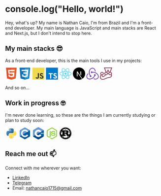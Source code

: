 # console.log("Hello, world!")

Hey, what's up? My name is Nathan Caio, I'm from Brazil and I'm a front-end developer. My main language is JavaScript and main stacks are React and Next.js, but I don't intend to stop here.

## My main stacks 😎
As a front-end developer, this is the main tools I use in my projects:

<div>
  <img src="https://github.com/devicons/devicon/blob/master/icons/html5/html5-original.svg" title="HTML" alt="HTML" width="40" />
  <img src="https://github.com/devicons/devicon/blob/master/icons/css3/css3-original.svg" title="CSS" alt="CSS" width="40" />
  <img src="https://github.com/devicons/devicon/blob/master/icons/javascript/javascript-original.svg" title="JavaScript" alt="JavaScript" width="40" />
  <img src="https://github.com/devicons/devicon/blob/master/icons/typescript/typescript-original.svg" title="TypeScript" alt="TypeScript" width="40" />
  <img src="https://github.com/devicons/devicon/blob/master/icons/react/react-original.svg" title="React" alt="React" width="40" />
  <img src="https://github.com/devicons/devicon/blob/master/icons/nextjs/nextjs-original.svg" title="Next.js" alt="Next.js" width="40" />
  <img src="https://github.com/devicons/devicon/blob/master/icons/redux/redux-original.svg" title="Redux" alt="Redux" width="40" />
  <img src="https://github.com/devicons/devicon/blob/master/icons/jest/jest-plain.svg" title="Jest" alt="Jest" width="40" />
</div>

And so on...

## Work in progress 🤓
I'm never done learning, so these are the things I am currently studying or plan to study soon:

<div>
  <img src="https://github.com/devicons/devicon/blob/master/icons/python/python-original.svg" title="Python" alt="Python" width="40" />
  <img src="https://github.com/devicons/devicon/blob/master/icons/c/c-original.svg" title="C" alt="C" width="40" />
  <img src="https://github.com/devicons/devicon/blob/master/icons/cplusplus/cplusplus-original.svg" title="C++" alt="C plus plus" width="40" />
  <img src="https://github.com/devicons/devicon/blob/master/icons/nodejs/nodejs-original.svg" title="Node.js" alt="Node.js" width="40" />
  <img src="https://github.com/devicons/devicon/blob/master/icons/rust/rust-plain.svg" title="Rust" alt="Rust" width="40" />
</div>

## Reach me out 📫
Connect with me wherever you want:

- [LinkedIn](https://www.linkedin.com/in/nathan-caio-da-silva-38b769186/)
- [Telegram](https://t.me/nc0ds)
- Email: [nathancaio1715@gmail.com](mailto:nathancaio1715@gmail.com?subject=Portfolio%20-%20Contact)
